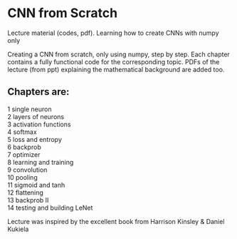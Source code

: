 # CNN from Scratch

 Lecture material (codes, pdf). Learning how to create CNNs with numpy only

 Creating a CNN from scratch, only using numpy, step by step. Each chapter contains a fully functional code for the corresponding topic. PDFs of the lecture (from ppt) explaining the mathematical background are added too.   

## Chapters are:

 1 single neuron  
 2 layers of neurons  
 3 activation functions  
 4 softmax  
 5 loss and entropy  
 6 backprob  
 7 optimizer  
 8 learning and training  
 9 convolution     
 10 pooling  
 11 sigmoid and tanh  
 12 flattening  
 13 backprob II    
 14 testing and building LeNet   

 Lecture was inspired by the excellent book from Harrison Kinsley & Daniel Kukiela
